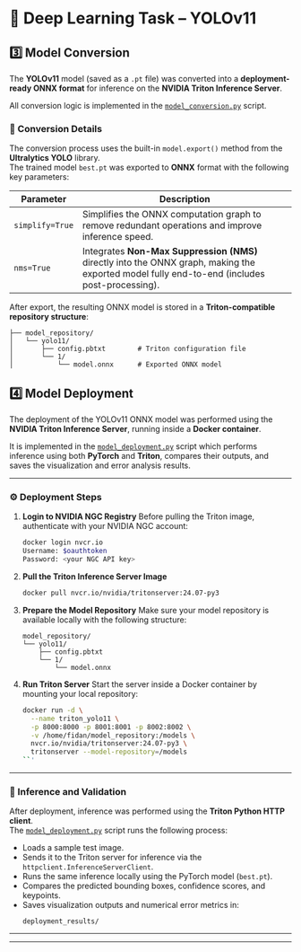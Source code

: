 # 🧠 Deep Learning Task – YOLOv11

## 3️⃣ Model Conversion

The **YOLOv11** model (saved as a `.pt` file) was converted into a **deployment-ready ONNX format** for inference on the **NVIDIA Triton Inference Server**.

All conversion logic is implemented in the [`model_conversion.py`](conversion/model_conversion.py) script.

### 🔄 Conversion Details

The conversion process uses the built-in `model.export()` method from the **Ultralytics YOLO** library.  
The trained model `best.pt` was exported to **ONNX** format with the following key parameters:

| Parameter | Description |
|------------|--------------|
| `simplify=True` | Simplifies the ONNX computation graph to remove redundant operations and improve inference speed. |
| `nms=True` | Integrates **Non-Max Suppression (NMS)** directly into the ONNX graph, making the exported model fully end-to-end (includes post-processing). |

After export, the resulting ONNX model is stored in a **Triton-compatible repository structure**:

```
├── model_repository/
│   └── yolo11/
│       ├── config.pbtxt        # Triton configuration file
│       └── 1/
│           └── model.onnx      # Exported ONNX model
```


## 4️⃣ Model Deployment

The deployment of the YOLOv11 ONNX model was performed using the **NVIDIA Triton Inference Server**, running inside a **Docker container**.  

It is implemented in the [`model_deployment.py`](deployment/model_deployment.py) script which performs inference using both **PyTorch** and **Triton**, compares their outputs, and saves the visualization and error analysis results.

---

### ⚙️ Deployment Steps

1. **Login to NVIDIA NGC Registry**
   Before pulling the Triton image, authenticate with your NVIDIA NGC account:
   ```bash
   docker login nvcr.io
   Username: $oauthtoken
   Password: <your NGC API key>
   ```

2. **Pull the Triton Inference Server Image**
   ```bash
   docker pull nvcr.io/nvidia/tritonserver:24.07-py3
   ```

3. **Prepare the Model Repository**
   Make sure your model repository is available locally with the following structure:
   ```
   model_repository/
   └── yolo11/
       ├── config.pbtxt
       └── 1/
           └── model.onnx
   ```

4. **Run Triton Server**
   Start the server inside a Docker container by mounting your local repository:
   ```bash
   docker run -d \
     --name triton_yolo11 \
     -p 8000:8000 -p 8001:8001 -p 8002:8002 \
     -v /home/fidan/model_repository:/models \
     nvcr.io/nvidia/tritonserver:24.07-py3 \
     tritonserver --model-repository=/models
   ``'

---

### 🧠 Inference and Validation

After deployment, inference was performed using the **Triton Python HTTP client**.  
The [`model_deployment.py`](deployment/model_deployment.py) script runs the following process:

- Loads a sample test image.  
- Sends it to the Triton server for inference via the `httpclient.InferenceServerClient`.  
- Runs the same inference locally using the PyTorch model (`best.pt`).  
- Compares the predicted bounding boxes, confidence scores, and keypoints.  
- Saves visualization outputs and numerical error metrics in:
  ```
  deployment_results/
  ```

---
---


